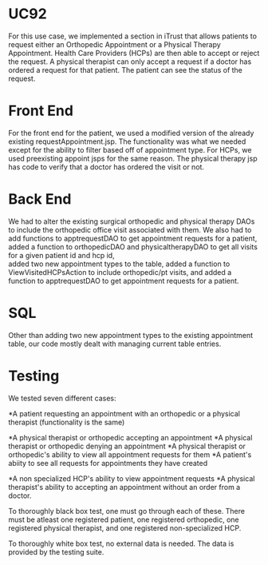 # UC92
For this use case, we implemented a section in iTrust that allows patients to request either an Orthopedic Appointment or a Physical Therapy Appointment. Health Care 
Providers (HCPs) are then able to accept or reject the request. A physical therapist can only accept a request if a doctor has ordered 
a request for that patient. The patient can see the status of the request. 

# Front End
For the front end for the patient, we used a modified version of the already existing requestAppointment.jsp. The functionality was what we needed except for the 
ability to filter based off of appointment type. For HCPs, we used preexisting appoint jsps for the same reason. The physical therapy jsp has code to verify that
a doctor has ordered the visit or not.

# Back End
We had to alter the existing surgical orthopedic and physical therapy DAOs to include the orthopedic office visit associated with them. We also had to add functions to
apptrequestDAO to get appointment requests for a patient, added a function to orthopedicDAO and physicaltherapyDAO to get all visits for a given patient id and hcp id,  
added two new appointment types to the table, added a function to ViewVisitedHCPsAction to include orthopedic/pt visits, and added a function to apptrequestDAO to get 
appointment requests for a patient.

# SQL
Other than adding two new appointment types to the existing appointment table, our code mostly dealt with managing current table entries.

# Testing
We tested seven different cases:

*A patient requesting an appointment with an orthopedic or a physical therapist (functionality is the same)

*A physical therapist or orthopedic accepting an appointment
*A physical therapist or orthopedic denying an appointment
*A physical therapist or orthopedic's ability to view all appointment requests for them
*A patient's abiity to see all requests for appointments they have created

*A non specialized HCP's ability to view appointment requests
*A physical therapist's ability to accepting an appointment without an order from a doctor.

To thoroughly black box test, one must go through each of these. There must be atleast one registered patient, 
one registered orthopedic, one registered physical therapist, and one registered non-specialized HCP.

To thoroughly white box test, no external data is needed. The data is provided by the testing suite.
